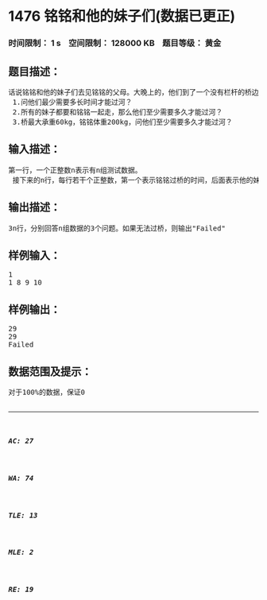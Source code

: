 # 1476 铭铭和他的妹子们(数据已更正)   
### 时间限制： 1 s&nbsp;&nbsp;&nbsp;&nbsp;空间限制： 128000 KB&nbsp;&nbsp;&nbsp;&nbsp;题目等级： 黄金  
## 题目描述：  

<pre>
话说铭铭和他的妹子们去见铭铭的父母。大晚上的，他们到了一个没有栏杆的桥边要过河，桥一次只能走两个人，可是他们只有一把手电筒。没有手电筒谁也不敢过河。现在知道每个人单独过桥的时间，两人一同过桥时区速度最慢的那个人的时间为两人过桥的时间。  
 1.问他们最少需要多长时间才能过河？  
 2.所有的妹子都要和铭铭一起走，那么他们至少需要多久才能过河？  
 3.桥最大承重60kg，铭铭体重200kg，问他们至少需要多久才能过河？
</pre>
  
  
## 输入描述：  

<pre>
第一行，一个正整数n表示有n组测试数据。  
 接下来的n行，每行若干个正整数，第一个表示铭铭过桥的时间，后面表示他的妹子们过桥的时间。
</pre>
  
  
## 输出描述：  

<pre>
3n行，分别回答n组数据的3个问题。如果无法过桥，则输出"Failed"
</pre>
  
  
## 样例输入：  

<pre>
1  
1 8 9 10
</pre>
  
  
## 样例输出：  

<pre>
29  
29  
Failed
</pre>
  
  
## 数据范围及提示：  

<pre>
对于100%的数据，保证0<N≤50，铭铭的妹子不超过OI现役妹子总人数。每人时间0<=t<=1000
</pre>
  
  
***  

##### AC: 27  
##### WA: 74  
##### TLE: 13  
##### MLE: 2  
##### RE: 19  
